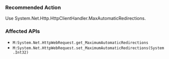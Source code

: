 ### Recommended Action
Use System.Net.Http.HttpClientHandler.MaxAutomaticRedirections.

### Affected APIs
* `M:System.Net.HttpWebRequest.get_MaximumAutomaticRedirections`
* `M:System.Net.HttpWebRequest.set_MaximumAutomaticRedirections(System.Int32)`
